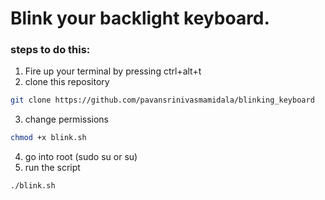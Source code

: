 
# Blink your backlight keyboard.
### steps to do this: 

1) Fire up your terminal by pressing ctrl+alt+t
2) clone this repository 
```bash
git clone https://github.com/pavansrinivasmamidala/blinking_keyboard
```
3) change permissions 
```bash
chmod +x blink.sh
```
4) go into root (sudo su or su)
5) run the script 
```bash
./blink.sh
```



